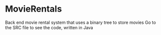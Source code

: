 # MovieRentals
Back end movie rental system that uses a binary tree to store movies
Go to the SRC file to see the code, written in Java
